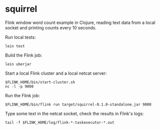# squirrel

Flink window word count example in Clojure, reading text data from a local socket
and printing counts every 10 seconds.

Run local tests:

```
lein test
```

Build the Flink job:

```
lein uberjar
```

Start a local Flink cluster and a local netcat server:

```
$FLINK_HOME/bin/start-cluster.sh
nc -l -p 9000
```

Run the Flink job:

```
$FLINK_HOME/bin/flink run target/squirrel-0.1.0-standalone.jar 9000
```


Type some text in the netcat socket, check the results in Flink's logs:

```
tail -f $FLINK_HOME/log/flink-*-taskexecutor-*.out
```
